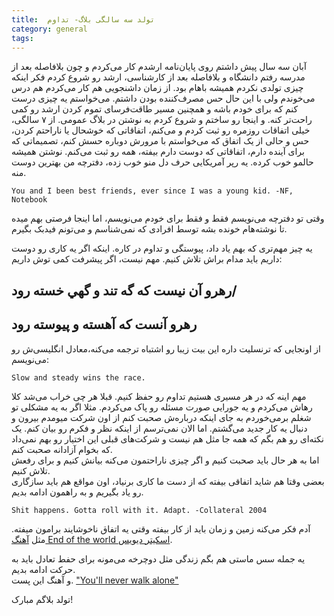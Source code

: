 ```yaml
---
title:  تولد سه سالگی بلاگ- تداوم
category: general
tags:
---
```


آبان سه سال پیش داشتم روی پایان‌نامه ارشدم کار می‌کردم و چون بلافاصله بعد از مدرسه رفتم دانشگاه و بلافاصله بعد از کارشناسی، ارشد رو شروع کردم فکر اینکه چیزی تولدی نکردم همیشه باهام بود. از زمان داشنجویی هم کار می‌کردم هم درس می‌خوندم ولی با این حال حس مصرف‌کننده بودن داشتم. می‌خواستم یه چیزی درست کنم که برای خودم باشه و همچنین مسیر طاقت‌فرسای تموم کردن ارشد رو کمی راحت‌تر کنه. و اینجا رو ساختم و شروع کردم به نوشتن در بلاگ عمومی. از ۷ سالگی، خیلی اتفاقات روزمره رو ثبت کردم و می‌کنم، اتفاقاتی که خوشحال یا ناراحتم کردن، حس و حالی از یک اتفاق که می‌خواستم با مرورش دوباره حسش کنم، تصمیماتی که برای آینده دارم، اتفاقاتی که دوست دارم بیفته، همه رو ثبت می‌کنم. نوشتن همیشه حالمو خوب کرده. یه رپر آمریکایی حرف دل منو خوب زده، دفترچه من بهترین دوست منه.

    You and I been best friends, ever since I was a young kid. -NF, Notebook

وقتی تو دفترچه می‌نویسم فقط و فقط برای خودم می‌نویسم، اما اینجا فرصتی بهم میده تا نوشته‌هام خونده بشه توسط افرادی که نمی‌شناسم و می‌تونم فیدبک بگیرم.

یه چیز مهم‌تری که بهم یاد داد، پیوستگی و تداوم در کاره. اینکه اگر یه کاری رو دوست داریم باید مدام براش تلاش کنیم. مهم نیست، اگر پیشرفت کمی توش داریم:

## رهرو آن نيست كه گه تند و گهي خسته رود/
## رهرو آنست كه آهسته و پيوسته رود

از اونجایی که ترنسلیت داره این بیت زیبا رو اشتباه ترجمه می‌کنه،‌معادل انگلیسی‌ش رو می‌نویسم:

    Slow and steady wins the race. 
    
مهم اینه که در هر مسیری هستیم تداوم رو حفظ کنیم. قبلا هر چی خراب می‌شد کلا رهاش می‌کردم و یه جورایی صورت مسئله رو پاک می‌کردم. مثلا اگر به یه مشکلی تو شغلم برمی‌خوردم به جای اینکه درباره‌ش صحبت کنم از اون شرکت میومدم بیرون و دنبال یه کار جدید می‌گشتم. اما الان نمی‌ترسم از اینکه نظر و  فکرم رو بیان کنم. یک نکته‌ای رو هم بگم که همه جا مثل هم نیست و شرکت‌های قبلی این اختیار رو بهم نمی‌داد که بخوام آزادانه صحبت کنم.<br>
اما به هر حال باید صحبت کنیم و اگر چیزی ناراحتمون می‌کنه بیانش کنیم و برای رفعش تلاش کنیم. <br>
بعضی وقتا هم شاید اتفاقی بیفته که از دست ما کاری برنیاد، اون مواقع هم باید سازگاری رو یاد بگیریم و به راهمون ادامه بدیم.

    Shit happens. Gotta roll with it. Adapt. -Collateral 2004

آدم فکر می‌کنه زمین و زمان باید از کار بیفته وقتی یه اتفاق ناخوشایند برامون میفته. مثل [آهنگ End of the world اسکیتر دیویس](https://www.youtube.com/watch?v=xHa6a3FtPJg).

یه جمله سس ماستی هم بگم زندگی مثل دوچرخه می‌مونه برای حفط تعادل باید به حرکت ادامه بدیم.<br>
و آهنگ این پست. ["You'll never walk alone"](https://www.youtube.com/watch?v=OV5_LQArLa0)

تولد بلاگم مبارک!

